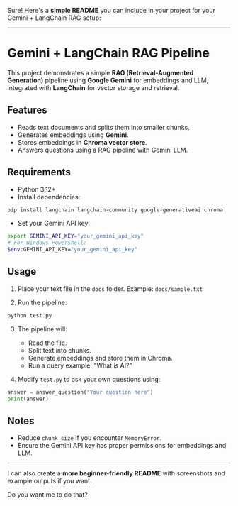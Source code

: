 Sure! Here's a **simple README** you can include in your project for your Gemini + LangChain RAG setup:

---

# Gemini + LangChain RAG Pipeline

This project demonstrates a simple **RAG (Retrieval-Augmented Generation)** pipeline using **Google Gemini** for embeddings and LLM, integrated with **LangChain** for vector storage and retrieval.

## Features

* Reads text documents and splits them into smaller chunks.
* Generates embeddings using **Gemini**.
* Stores embeddings in **Chroma vector store**.
* Answers questions using a RAG pipeline with Gemini LLM.

## Requirements

* Python 3.12+
* Install dependencies:

```bash
pip install langchain langchain-community google-generativeai chroma
```

* Set your Gemini API key:

```bash
export GEMINI_API_KEY="your_gemini_api_key"
# For Windows PowerShell:
$env:GEMINI_API_KEY="your_gemini_api_key"
```

## Usage

1. Place your text file in the `docs` folder.
   Example: `docs/sample.txt`

2. Run the pipeline:

```bash
python test.py
```

3. The pipeline will:

   * Read the file.
   * Split text into chunks.
   * Generate embeddings and store them in Chroma.
   * Run a query example: "What is AI?"

4. Modify `test.py` to ask your own questions using:

```python
answer = answer_question("Your question here")
print(answer)
```

## Notes

* Reduce `chunk_size` if you encounter `MemoryError`.
* Ensure the Gemini API key has proper permissions for embeddings and LLM.

---

I can also create a **more beginner-friendly README** with screenshots and example outputs if you want.

Do you want me to do that?
